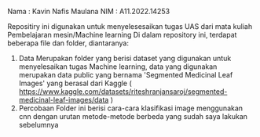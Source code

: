Nama  : Kavin Nafis Maulana
NIM  : A11.2022.14253

Repositiry ini digunakan untuk menyelesesaikan tugas UAS dari mata kuliah Pembelajaran mesin/Machine learning
Di dalam repository ini, terdapat beberapa file dan folder, diantaranya:
1) Data
   Merupakan folder yang berisi dataset yang digunakan untuk menyelesaikan tugas Machine learning, data yang digunakan merupakan data public yang
   bernama 'Segmented Medicinal Leaf Images' yang berasal dari Kaggle ( https://www.kaggle.com/datasets/riteshranjansaroj/segmented-medicinal-leaf-images/data )
2) Percobaan
   Folder ini berisi cara-cara klasifikasi image menggunakan cnn dengan urutan metode-metode berbeda yang sudah saya lakukan sebelumnya
